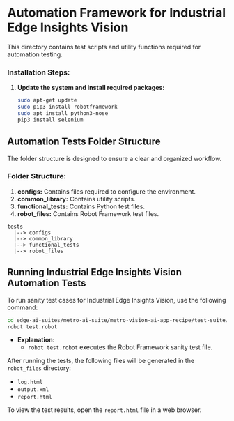 # Automation Framework for Industrial Edge Insights Vision

This directory contains test scripts and utility functions required for automation testing.

### Installation Steps:

1. **Update the system and install required packages:**

    ```sh
    sudo apt-get update
    sudo pip3 install robotframework
    sudo apt install python3-nose
    pip3 install selenium
    ```

## Automation Tests Folder Structure

The folder structure is designed to ensure a clear and organized workflow.

### Folder Structure:

1. **configs:** Contains files required to configure the environment.
2. **common_library:** Contains utility scripts.
3. **functional_tests:** Contains Python test files.
4. **robot_files:** Contains Robot Framework test files.

```
tests 
  |--> configs 
  |--> common_library
  |--> functional_tests
  |--> robot_files
```

## Running Industrial Edge Insights Vision Automation Tests

To run sanity test cases for Industrial Edge Insights Vision, use the following command:

```sh
cd edge-ai-suites/metro-ai-suite/metro-vision-ai-app-recipe/test-suite/robot_files
robot test.robot
```

- **Explanation:**
  - `robot test.robot` executes the Robot Framework sanity test file.

After running the tests, the following files will be generated in the `robot_files` directory:
- `log.html`
- `output.xml`
- `report.html`

To view the test results, open the `report.html` file in a web browser.